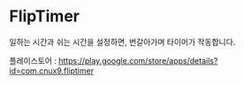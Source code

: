 # FlipTimer

일하는 시간과 쉬는 시간을 설정하면, 번갈아가며 타이머가 작동합니다.

플레이스토어 : https://play.google.com/store/apps/details?id=com.cnux9.fliptimer
